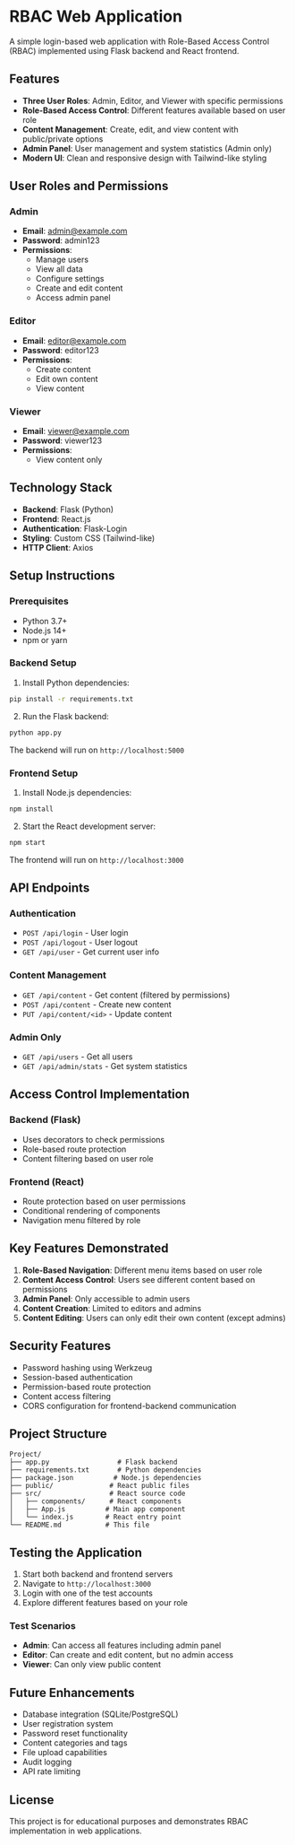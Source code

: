 # RBAC Web Application

A simple login-based web application with Role-Based Access Control (RBAC) implemented using Flask backend and React frontend.

## Features

- **Three User Roles**: Admin, Editor, and Viewer with specific permissions
- **Role-Based Access Control**: Different features available based on user role
- **Content Management**: Create, edit, and view content with public/private options
- **Admin Panel**: User management and system statistics (Admin only)
- **Modern UI**: Clean and responsive design with Tailwind-like styling

## User Roles and Permissions

### Admin
- **Email**: admin@example.com
- **Password**: admin123
- **Permissions**: 
  - Manage users
  - View all data
  - Configure settings
  - Create and edit content
  - Access admin panel

### Editor
- **Email**: editor@example.com
- **Password**: editor123
- **Permissions**:
  - Create content
  - Edit own content
  - View content

### Viewer
- **Email**: viewer@example.com
- **Password**: viewer123
- **Permissions**:
  - View content only

## Technology Stack

- **Backend**: Flask (Python)
- **Frontend**: React.js
- **Authentication**: Flask-Login
- **Styling**: Custom CSS (Tailwind-like)
- **HTTP Client**: Axios

## Setup Instructions

### Prerequisites
- Python 3.7+
- Node.js 14+
- npm or yarn

### Backend Setup

1. Install Python dependencies:
```bash
pip install -r requirements.txt
```

2. Run the Flask backend:
```bash
python app.py
```

The backend will run on `http://localhost:5000`

### Frontend Setup

1. Install Node.js dependencies:
```bash
npm install
```

2. Start the React development server:
```bash
npm start
```

The frontend will run on `http://localhost:3000`

## API Endpoints

### Authentication
- `POST /api/login` - User login
- `POST /api/logout` - User logout
- `GET /api/user` - Get current user info

### Content Management
- `GET /api/content` - Get content (filtered by permissions)
- `POST /api/content` - Create new content
- `PUT /api/content/<id>` - Update content

### Admin Only
- `GET /api/users` - Get all users
- `GET /api/admin/stats` - Get system statistics

## Access Control Implementation

### Backend (Flask)
- Uses decorators to check permissions
- Role-based route protection
- Content filtering based on user role

### Frontend (React)
- Route protection based on user permissions
- Conditional rendering of components
- Navigation menu filtered by role

## Key Features Demonstrated

1. **Role-Based Navigation**: Different menu items based on user role
2. **Content Access Control**: Users see different content based on permissions
3. **Admin Panel**: Only accessible to admin users
4. **Content Creation**: Limited to editors and admins
5. **Content Editing**: Users can only edit their own content (except admins)

## Security Features

- Password hashing using Werkzeug
- Session-based authentication
- Permission-based route protection
- Content access filtering
- CORS configuration for frontend-backend communication

## Project Structure

```
Project/
├── app.py                 # Flask backend
├── requirements.txt       # Python dependencies
├── package.json          # Node.js dependencies
├── public/              # React public files
├── src/                 # React source code
│   ├── components/      # React components
│   ├── App.js          # Main app component
│   └── index.js        # React entry point
└── README.md           # This file
```

## Testing the Application

1. Start both backend and frontend servers
2. Navigate to `http://localhost:3000`
3. Login with one of the test accounts
4. Explore different features based on your role

### Test Scenarios

- **Admin**: Can access all features including admin panel
- **Editor**: Can create and edit content, but no admin access
- **Viewer**: Can only view public content

## Future Enhancements

- Database integration (SQLite/PostgreSQL)
- User registration system
- Password reset functionality
- Content categories and tags
- File upload capabilities
- Audit logging
- API rate limiting

## License

This project is for educational purposes and demonstrates RBAC implementation in web applications.
